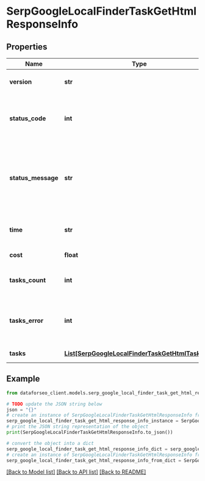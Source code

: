 # SerpGoogleLocalFinderTaskGetHtmlResponseInfo


## Properties

Name | Type | Description | Notes
------------ | ------------- | ------------- | -------------
**version** | **str** | the current version of the API | [optional] 
**status_code** | **int** | general status code you can find the full list of the response codes here | [optional] 
**status_message** | **str** | general informational message you can find the full list of general informational messages here | [optional] 
**time** | **str** | total execution time, seconds | [optional] 
**cost** | **float** | total tasks cost, USD | [optional] 
**tasks_count** | **int** | the number of tasks in the tasks array | [optional] 
**tasks_error** | **int** | the number of tasks in the tasks array returned with an error | [optional] 
**tasks** | [**List[SerpGoogleLocalFinderTaskGetHtmlTaskInfo]**](SerpGoogleLocalFinderTaskGetHtmlTaskInfo.md) | array of tasks | [optional] 

## Example

```python
from dataforseo_client.models.serp_google_local_finder_task_get_html_response_info import SerpGoogleLocalFinderTaskGetHtmlResponseInfo

# TODO update the JSON string below
json = "{}"
# create an instance of SerpGoogleLocalFinderTaskGetHtmlResponseInfo from a JSON string
serp_google_local_finder_task_get_html_response_info_instance = SerpGoogleLocalFinderTaskGetHtmlResponseInfo.from_json(json)
# print the JSON string representation of the object
print(SerpGoogleLocalFinderTaskGetHtmlResponseInfo.to_json())

# convert the object into a dict
serp_google_local_finder_task_get_html_response_info_dict = serp_google_local_finder_task_get_html_response_info_instance.to_dict()
# create an instance of SerpGoogleLocalFinderTaskGetHtmlResponseInfo from a dict
serp_google_local_finder_task_get_html_response_info_from_dict = SerpGoogleLocalFinderTaskGetHtmlResponseInfo.from_dict(serp_google_local_finder_task_get_html_response_info_dict)
```
[[Back to Model list]](../README.md#documentation-for-models) [[Back to API list]](../README.md#documentation-for-api-endpoints) [[Back to README]](../README.md)


